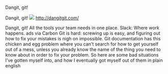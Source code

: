 Dangit, git!

Dangit, git!
![](../_resources/4d73e3917987eb8a682630c0ff995b6b.png)
http://dangitgit.com/

Dangit, git! All the tools your team needs in one place. Slack: Where work happens. ads via Carbon Git is hard: screwing up is easy, and figuring out how to fix your mistakes is nigh on impossible. Git documentation has this chicken and egg problem where you can't search for how to get yourself out of a mess, unless you already know the name of the thing you need to know about in order to fix your problem. So here are some bad situations I've gotten myself into, and how I eventually got myself out of them in plain english